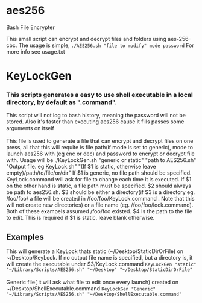# aes256
Bash File Encrypter

This small script can encrypt and decrypt files and folders using aes-256-cbc. The usage is simple, `./AES256.sh "file to modify" mode password` For more info see usage.txt

# KeyLockGen
### This scripts generates a easy to use shell executable in a local directory, by default as ".command". 
This script will not log to bash history, meaning the password will not be stored. Also it's faster than executing aes256 cause it fills passes some arguments on itself<br><br>
This file is used to generate a file that can encrypt and decrypt files on one press, all that this will requite is file path(if mode is set to generic), mode to launch aes256 with (eg enc or dec) and password to encrypt or decrypt file with.
Usage will be ./KeyLockGen.sh "generic or static" "path to AES256.sh" "Output file. eg KeyLock.sh" "(If $1 is static, otherwise leave empty)/path/to/file/or/dir" 
If $1 is generic, no file path should be specified. KeyLock.command will ask for file to change each time it is executed.
If $1 on the other hand is static, a file path must be specified.
$2 should always be path to aes256.sh.
$3 should be either a directory(if $3 is a directory eg. /foo/foo/ a file will be created in /foo/foo/KeyLock.command . Note that this will not create new directories) or a file name (eg. /foo/foo/lock.command). Both of these exampels assumed /foo/foo existed.
$4 Is the path to the file to edit. This is required if $1 is static, leave blank otherwise.


## Examples
This will generate a KeyLock thats static (~/Desktop/StaticDirOrFile) on ~/Desktop/KeyLock. If no output file name is specified, but a directory is, it will create the executable under $3/KeyLock.command
`KeyLockGen "static" "~/Library/Scripts/AES256.sh" "~/Desktop" "~/Desktop/StaticDirOrFile"`
<br><br>
Generic file( it will ask what file to edit once every launch) created on ~/Desktop/ShellExecutable.command
`KeyLockGen "Generic" "~/Library/Scripts/AES256.sh" "~/Desktop/ShellExecutable.command"`
